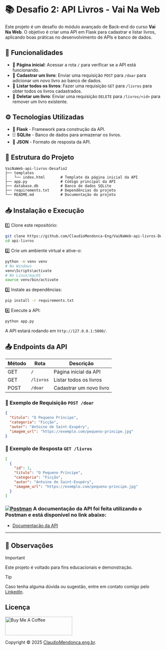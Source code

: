 
# 📚 Desafio 2: API Livros - Vai Na Web

Este projeto é um desafio do módulo avançado de Back-end do curso **Vai Na Web**. O objetivo é criar uma API em Flask para cadastrar e listar livros, aplicando boas práticas no desenvolvimento de APIs e banco de dados.

## 🚀 Funcionalidades

- 📌 **Página inicial**: Acessar a rota `/` para verificar se a API está funcionando.
- 📌 **Cadastrar um livro**: Enviar uma requisição `POST` para `/doar` para adicionar um novo livro ao banco de dados.
- 📌 **Listar todos os livros**: Fazer uma requisição `GET` para `/livros` para obter todos os livros cadastrados.
- 📌 **Deletar um livro**: Enviar uma requisição `DELETE` para `/livros/<id>` para remover um livro existente.


## ⚙️ Tecnologias Utilizadas

- 🐍 **Flask** - Framework para construção da API.
- 🗄️ **SQLite** - Banco de dados para armazenar os livros.
- 📡 **JSON** - Formato de resposta da API.

## 📂 Estrutura do Projeto

```
VaiNaWeb-api-livros-Desafio2
├── templates
│   └── index.html       # Template da página inicial da API
├── app.py               # Código principal da API
├── database.db          # Banco de dados SQLite
├── requirements.txt     # Dependências do projeto
└── README.md            # Documentação do projeto
```

## 📥 Instalação e Execução

1️⃣ Clone este repositório:
```bash
git clone https://github.com/ClaudioMendonca-Eng/VaiNaWeb-api-livros-Desafio2
cd api-livros
```

2️⃣ Crie um ambiente virtual e ative-o:
```bash
python -m venv venv
# No Windows
venv\Scripts\activate
# No Linux/macOS
source venv/bin/activate
```

3️⃣ Instale as dependências:
```bash
pip install -r requirements.txt
```

4️⃣ Execute a API:
```bash
python app.py
```

A API estará rodando em `http://127.0.0.1:5000/`.

## 📤 Endpoints da API

| Método | Rota      | Descrição |
|--------|----------|-----------|
| GET    | `/`      | Página inicial da API |
| GET    | `/livros` | Listar todos os livros |
| POST   | `/doar`  | Cadastrar um novo livro |

### 📌 Exemplo de Requisição `POST /doar`
```json
{
  "titulo": "O Pequeno Príncipe",
  "categoria": "Ficção",
  "autor": "Antoine de Saint-Exupéry",
  "imagem_url": "https://exemplo.com/pequeno-principe.jpg"
}
```

### 📌 Exemplo de Resposta `GET /livros`
```json
[
  {
    "id": 1,
    "titulo": "O Pequeno Príncipe",
    "categoria": "Ficção",
    "autor": "Antoine de Saint-Exupéry",
    "imagem_url": "https://exemplo.com/pequeno-principe.jpg"
  }
]
```


### [![Postman](https://img.shields.io/badge/Postman-FF6C37?style=for-the-badge&logo=postman&logoColor=white)](https://www.postman.com/) A documentação da API foi feita utilizando o Postman e está disponível no link abaixo:

- [Documentação da API](https://documenter.getpostman.com/view/19942731/2sAYkBs1ag)


---

## 📌 <a name="observações"> Observações </a>

> [!IMPORTANT]  
> Este projeto é voltado para fins educacionais e demonstração.

> [!TIP]
> Caso tenha alguma dúvida ou sugestão, entre em contato comigo pelo [LinkedIn](https://www.linkedin.com/in/claudio-mendonca/).


## <a name="licenca"> Licença </a>

<a href="https://www.buymeacoffee.com/claudiomendonca" target="_blank"><img src="https://cdn.buymeacoffee.com/buttons/v2/default-yellow.png" alt="Buy Me A Coffee" style="height: 60px !important;width: 217px !important;" ></a>

Copyright © 2025 <a href="https://www.claudiomendonca.eng.br" target="_blank">ClaudioMendonca.eng.br</a>.
